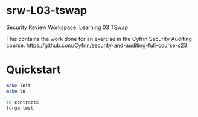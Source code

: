 # srw-L03-tswap
Security Review Workspace: Learning 03 TSwap

This contains the work done for an exercise in the Cyfrin Security Auditing course.
https://github.com/Cyfrin/security-and-auditing-full-course-s23

# Quickstart

```sh
make init
make ln

cd contracts
forge test
```
